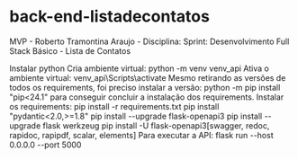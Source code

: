# back-end-listadecontatos
MVP - Roberto Tramontina Araujo - Disciplina: Sprint: Desenvolvimento Full Stack Básico - Lista de Contatos

Instalar python
Cria ambiente virtual: python -m venv venv_api
Ativa o ambiente virtual: venv_api\Scripts\activate
Mesmo retirando as versões de todos os requirements, foi preciso instalar a versão: python -m pip install "pip<24.1" para conseguir concluir a instalação dos requirements.
Instalar os requirements: pip install -r requirements.txt
pip install "pydantic<2.0,>=1.8"
pip install --upgrade flask-openapi3
pip install --upgrade flask werkzeug
pip install -U flask-openapi3[swagger, redoc, rapidoc, rapipdf, scalar, elements]
Para executar a API: flask run --host 0.0.0.0 --port 5000

